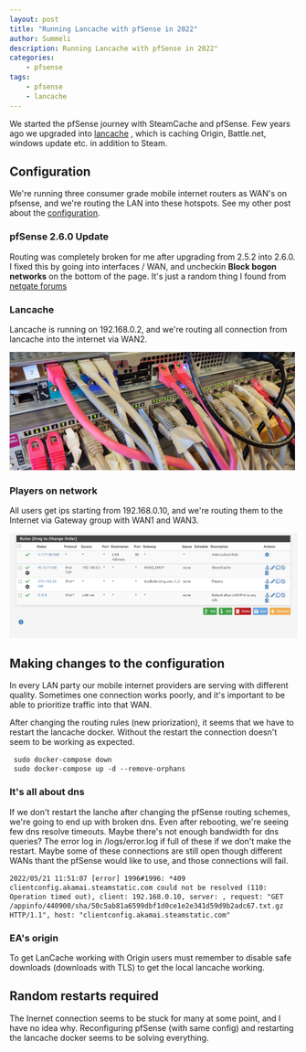 ```yaml
---
layout: post
title: "Running Lancache with pfSense in 2022"
author: Summeli
description: Running Lancache with pfSense in 2022"
categories:
    - pfsense
tags:
    - pfsense
    - lancache
---
```


We started the pfSense journey with SteamCache and pfSense. Few years ago we upgraded into [lancache](https://lancache.net/) , which is caching Origin, Battle.net, windows update etc. in addition to Steam.

## Configuration

We're running three consumer grade mobile internet routers as WAN's on pfsense, and we're routing the LAN into these hotspots. See my other post about the [configuration](/14735).

### pfSense 2.6.0 Update

Routing was completely broken for me after upgrading from 2.5.2 into 2.6.0. I fixed this by going into interfaces / WAN, and uncheckin **Block bogon networks** on the bottom of the page. It's just a random thing I found from [netgate forums](https://forum.netgate.com/topic/169872/upgrade-2-5-2-to-2-6-0-upgrade-success-limiters-not-passing/6)

### Lancache

Lancache is running on 192.168.0.2, and we're routing all connection from lancache into the internet via WAN2.

![](/img/2022/2022_05_router_hw.jpg)

### Players on network

All users get ips starting from 192.168.0.10, and we're routing them to the Internet via Gateway group with WAN1 and WAN3.

![](/img/2022/2022_05_steamcache.png)

## Making changes to the configuration

In every LAN party our mobile internet providers are serving with different quality. Sometimes one connection works poorly, and it's important to be able to prioritize traffic into that WAN.  

After changing the routing rules (new priorization), it seems that we have to restart the lancache docker. Without the restart the connection doesn't seem to be working as expected.

```
 sudo docker-compose down
 sudo docker-compose up -d --remove-orphans
```

### It's all about dns

If we don't restart the lanche after changing the pfSense routing schemes, we're going to end up with broken dns. Even after rebooting, we're seeing few dns resolve timeouts. Maybe there's not enough bandwidth for dns queries? The error log in /logs/error.log if full of these if we don't make the restart. Maybe some of these connections are still open though different WANs thant the pfSense would like to use, and those connections will fail. 


```
2022/05/21 11:51:07 [error] 1996#1996: *409 clientconfig.akamai.steamstatic.com could not be resolved (110: Operation timed out), client: 192.168.0.10, server: , request: "GET /appinfo/440900/sha/50c5ab81a6599dbf1d0ce1e2e341d59d9b2adc67.txt.gz HTTP/1.1", host: "clientconfig.akamai.steamstatic.com"
```

### EA's origin

To get LanCache working with Origin users must remember to disable safe downloads (downloads with TLS) to get the local lancache working.

## Random restarts required

The Inernet connection seems to be stuck for many at some point, and I have no idea why. Reconfiguring pfSense (with same config) and restarting the lancache docker seems to be solving everything.